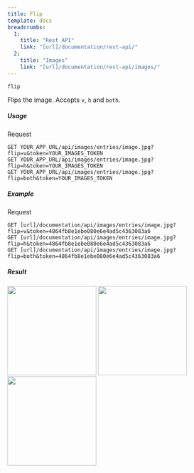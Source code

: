 ```yaml
---
title: Flip
template: docs 
breadcrumbs:
  1:
    title: "Rest API"
    link: "[url]/documentation/rest-api/"
  2:
    title: "Images"
    link: "[url]/documentation/rest-api/images/"
---
```


`flip`

Flips the image. Accepts `v`, `h` and `both`.

##### Usage

<div class="file-header">Request</div>

```http
GET YOUR_APP_URL/api/images/entries/image.jpg?flip=v&token=YOUR_IMAGES_TOKEN
GET YOUR_APP_URL/api/images/entries/image.jpg?flip=h&token=YOUR_IMAGES_TOKEN
GET YOUR_APP_URL/api/images/entries/image.jpg?flip=both&token=YOUR_IMAGES_TOKEN
```

##### Example

<div class="file-header">Request</div>

```http
GET [url]/documentation/api/images/entries/image.jpg?flip=v&token=4864fb8e1ebe080e6e4ad5c4363083a6
GET [url]/documentation/api/images/entries/image.jpg?flip=h&token=4864fb8e1ebe080e6e4ad5c4363083a6
GET [url]/documentation/api/images/entries/image.jpg?flip=both&token=4864fb8e1ebe080e6e4ad5c4363083a6
```

##### Result

<img width="200" class="inline" src="[url]/documentation/api/images/entries/image.jpg?flip=v&token=4864fb8e1ebe080e6e4ad5c4363083a6">
<img width="200" class="inline" src="[url]/documentation/api/images/entries/image.jpg?flip=h&token=4864fb8e1ebe080e6e4ad5c4363083a6">
<img width="200" class="inline" src="[url]/documentation/api/images/entries/image.jpg?flip=both&token=4864fb8e1ebe080e6e4ad5c4363083a6">
